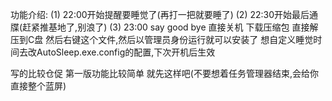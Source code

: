 功能介绍:
(1) 22:00开始提醒要睡觉了(再打一把就要睡了)
(2) 22:30开始最后通牒(赶紧推基地了,别浪了)
(3) 23:00 say good bye 直接关机
下载压缩包 直接解压到C盘 然后右键这个文件,然后以管理员身份运行就可以安装了
想自定义睡觉时间去改AutoSleep.exe.config的配置,下次开机后生效

写的比较仓促  第一版功能比较简单 就先这样吧(不要想着任务管理器结束,会给你直接整个蓝屏)

